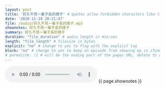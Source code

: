 ```yaml
---
layout: post
title: '好久不見一輩子長的樣子' # quotes allow forbidden characters like the colon
date: '2020-11-19 20:21:47'
file: /audio/好久不見一輩子長的樣子.mp3
shownotes: 好久不見一輩子長的樣子
summary: 好久不見一輩子長的樣子
duration: "file_duration" # audio length in min:sec
length: "file_length" # filesize in bytes
explicit: "no" # change to yes to flag with the explicit tag
block: "no" # change to yes to keep an episode from showing up in iTunes
# permalink: /1 # will be the ending part of the pages URL, delete to default to the title
---
```


<audio controls>
<source src="{{site.url}}{{site.baseurl}}{{ page.file }}" type="audio/x-mp3">
Your browser does not support the audio element.
</audio>
{{ page.shownotes }}
